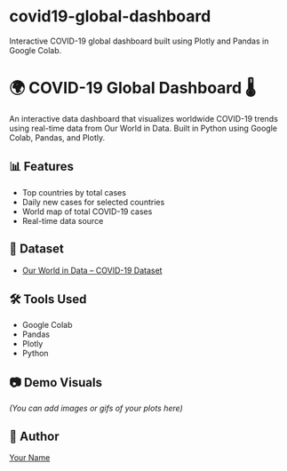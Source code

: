 # covid19-global-dashboard
Interactive COVID-19 global dashboard built using Plotly and Pandas in Google Colab.
# 🌍 COVID-19 Global Dashboard 🌡️

An interactive data dashboard that visualizes worldwide COVID-19 trends using real-time data from Our World in Data. Built in Python using Google Colab, Pandas, and Plotly.

## 📊 Features

- Top countries by total cases
- Daily new cases for selected countries
- World map of total COVID-19 cases
- Real-time data source

## 📁 Dataset

- [Our World in Data – COVID-19 Dataset](https://covid.ourworldindata.org/data/owid-covid-data.csv)

## 🛠️ Tools Used

- Google Colab
- Pandas
- Plotly
- Python

## 📷 Demo Visuals

*(You can add images or gifs of your plots here)*

## 🧠 Author

[Your Name](https://github.com/yourusername)
